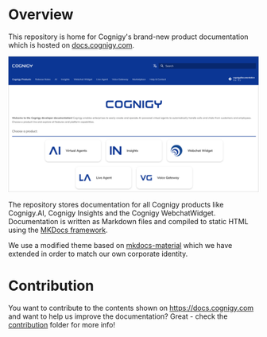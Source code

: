 # Overview

This repository is home for Cognigy's brand-new product documentation which is hosted on [docs.cognigy.com](https://docs.cognigy.com).

![Screenshot of docs.cognigy.com](./contribution/screenshot.png)

The repository stores documentation for all Cognigy products like Cognigy.AI, Cognigy Insights and the Cognigy WebchatWidget. Documentation is written as Markdown files and compiled to static HTML using the [MKDocs framework](https://www.mkdocs.org/).

We use a modified theme based on [mkdocs-material](https://squidfunk.github.io/mkdocs-material/) which we have extended in order to match our own corporate identity.

# Contribution
You want to contribute to the contents shown on https://docs.cognigy.com and want to help us improve the documentation? Great - check the [contribution](/contribution) folder for more info!